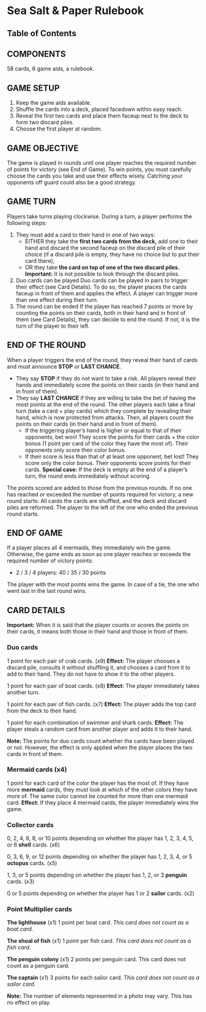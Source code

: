 # Sea Salt & Paper Rulebook

## Table of Contents

## COMPONENTS

58 cards, 6 game aids, a rulebook.

## GAME SETUP

1. Keep the game aids available.
2. Shuffle the cards into a deck, placed facedown within easy reach.
3. Reveal the first two cards and place them faceup next to the deck to form two discard piles.
4. Choose the first player at random.

## GAME OBJECTIVE

The game is played in rounds until one player reaches the required number of points for victory (see End of Game). To win points, you must carefully choose the cards you take and use their effects wisely. Catching your opponents off guard could also be a good strategy.

## GAME TURN

Players take turns playing clockwise. During
a turn, a player performs the following steps:

1. They must add a card to their hand in one of two ways:
   * EITHER they take the **first two cards from the deck,** add one to their hand and discard the second faceup on the discard pile of their choice (if a discard pile is empty, they have no choice but to put their card there),
   * OR they take **the card on top of one of the two discard piles.**  
**Important:** It is not possible to look through the discard piles.
2. Duo cards can be played Duo cards can be played in pairs to trigger their effect (see Card Details). To do so, the player places the cards faceup in front of them and applies the effect. A player can trigger more than one effect during their turn.
3. The round can be ended If the player has reached 7 points or more by counting the points on their cards, both in their hand and in front of them (see Card Details), they can decide to end the round.
If not, it is the turn of the player to their left.

## END OF THE ROUND

When a player triggers the end of the round, they reveal their hand of cards and must announce **STOP** or **LAST CHANCE**.

* They say **STOP** if they do not want to take a risk. All players reveal their hands and immediately score the points on their cards (in their hand and in front of them).
* They say **LAST CHANCE** if they are willing to take the bet of having the most points at the end of the round. The other players each take a final turn (take a card + play cards) which they complete by revealing their hand, which is now protected from attacks. Then, all players count the points on their cards (in their hand and in front of them).
  * If the triggering player’s hand is higher or equal to that of their opponents, bet won! They score the points for their cards + the color bonus (1 point per card of the color they have the most of). Their opponents only score their color bonus.
  * If their score is less than that of at least one opponent, bet lost! They score only the color bonus. Their opponents score points for their cards.
**Special case:** If the deck is empty at the end of a player’s turn, the round ends immediately without scoring.

The points scored are added to those from the previous rounds. If no one has reached or exceeded the number of points required for victory, a new round starts: All cards the cards are shuffled, and the deck and discard piles are reformed. The player to the left of the one who ended the previous round starts.

## END OF GAME

If a player places all 4 mermaids, they immediately win the game. Otherwise, the game ends as soon as one player reaches or exceeds the required number of victory points:

* 2 / 3 / 4 players: 40 / 35 / 30 points

The player with the most points wins the game. In case of a tie, the one who went last in the last round wins.

## CARD DETAILS

**Important:** When it is said that the player counts or scores the points on their cards, it means both those in their hand and those in front of them.

### Duo cards

1 point for each pair of crab cards. (x9)
**Effect:** The player chooses a discard pile, consults it without shuffling it, and chooses a card from it to add to their hand. They do not have to show it to the other players.

1 point for each pair of boat cards. (x8)
**Effect:** The player immediately takes another turn.

1 point for each pair of fish cards. (x7)
**Effect:** The player adds the top card from the deck to their hand.

1 point for each combination of swimmer and shark cards.
**Effect:** The player steals a random card from another player and adds it to their hand.

**Note:** The points for duo cards count whether the cards have been played or not. However, the effect is only applied when the player places the two cards in front of them.

### Mermaid cards (x4)

1 point for each card of the color the player has the most of. If they have more **mermaid** cards, they must look at which of the other colors they have more of. The same color cannot be counted for more than one mermaid card.
**Effect:** If they place 4 mermaid cards, the player immediately wins the game.

### Collector cards

0, 2, 4, 6, 8, or 10 points depending on whether the player has 1, 2, 3, 4, 5, or 6 **shell** cards. (x6)

0, 3, 6, 9, or 12 points depending on whether the player has 1, 2, 3, 4, or 5 **octopus** cards. (x5)

1, 3, or 5 points depending on whether the player has 1, 2, or 3 **penguin** cards. (x3)

0 or 5 points depending on whether the player has 1 or 2 **sailor** cards. (x2)

### Point Multiplier cards

**The lighthouse** (x1)
1 point per boat card.
*This card does not count as a boat card.*

**The shoal of fish** (x1)
1 point per fish card.
*This card does not count as a fish card.*

**The penguin colony** (x1)
2 points per penguin card.
This card does not count as a penguin card.

**The captain** (x1)
3 points for each sailor card.
*This card does not count as a sailor card.*

**Note:** The number of elements represented in
a photo may vary. This has no effect on play.
